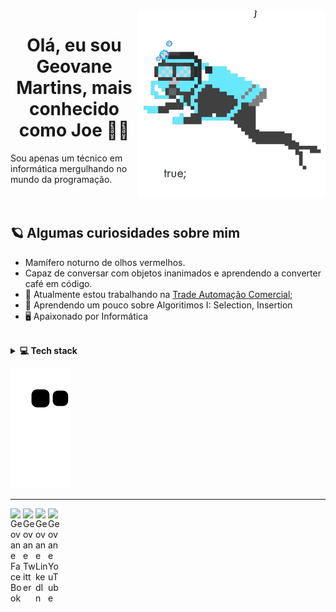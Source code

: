 <img align="right" src="https://github.com/GeovaneJoe/GeovaneJoe/blob/main/.github/workflows/giphy%20(1).gif" width="300"/>

<h1 align="center">Olá, eu sou Geovane Martins, mais conhecido como Joe 👋🎃</h1>
Sou apenas um  técnico em informática mergulhando no mundo da programação.
<br />
<br />
<br />

## 🪐 Algumas curiosidades sobre mim
- Mamífero noturno de olhos vermelhos.
- Capaz de conversar com objetos inanimados e aprendendo a converter café em código.
- 🔭 Atualmente estou trabalhando na <a href="http://www.tradeautomacao.com.br" target="_blank">Trade Automação Comercial</a>;
- 🌱 Aprendendo um pouco sobre Algoritimos I: Selection, Insertion
- 🖥  Apaixonado por Informática


<br />

<details>
  <summary><b>💻 Tech stack</b></summary>
  
  ## 🤓 Estudando: 
  - "Alura" 
  - Java 
  - Python
  
  "Academia do Codigo"
  - Delphi

  ## 🔬 Ferramentas:
  - Git
  - Figma
  - IntelliJ IDEA
  - Adobe Illustrator 
  - Visual Studio Code
  - RAD Studio 11
</details>    
 
  ![Snake animation](https://github.com/GeovaneJoe/GeovaneJoe/blob/output/github-contribution-grid-snake.svg)
 

----
<a href="https://www.facebook.com/geovane.d.martins">
  <img align="left" alt="Geovane FaceBook" width="20px" src="https://simpleicons.vercel.app/facebook/748FAC" title="Perfil no FaceBook" />
</a>
<a href="https://twitter.com/Geovane_joe?t=Yt1ZaxJqMLZk67adbtW9Hw&s=09">
  <img align="left" alt="Geovane Twitter" width="20px" src="https://simpleicons.now.sh/twitter/748FAC" title="Perfil no Twitter" />
</a>
<a href="https://www.linkedin.com/in/geovane-de-deus-martins-1b223745/">
  <img align="left" alt="Geovane LinkedIn" width="20px" src="https://simpleicons.now.sh/linkedin/748FAC" title="Perfil no LinkedIn" />
</a>
<a href="https://www.youtube.com/channel/UC0_FEGcvDqsfNWHDI3S9GVA">
  <img align="left" alt="Geovane YouTube" width="20px" src="https://simpleicons.vercel.app/youtube/748FAC" title="Canal no YouTube" />
 </details>    
 
</div>
